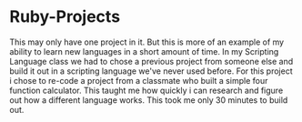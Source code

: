 # Ruby-Projects

This may only have one project in it. But this is more of an example of my ability to learn new languages in a short amount of time. In my Scripting Language class we had to chose a previous project from someone else and build it out in a scripting language we've never used before. For this project i chose to re-code a project from a classmate who built a simple four function calculator. This taught me how quickly i can research and figure out how a different language works. This took me only 30 minutes to build out.
